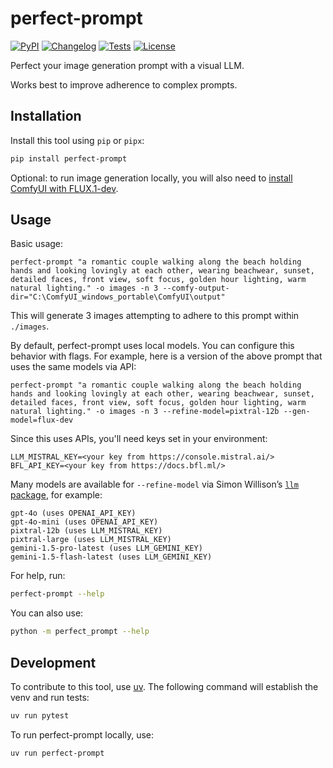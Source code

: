 # perfect-prompt

[![PyPI](https://img.shields.io/pypi/v/perfect-prompt.svg)](https://pypi.org/project/perfect-prompt/)
[![Changelog](https://img.shields.io/github/v/release/wolfmanstout/perfect-prompt?include_prereleases&label=changelog)](https://github.com/wolfmanstout/perfect-prompt/releases)
[![Tests](https://github.com/wolfmanstout/perfect-prompt/actions/workflows/test.yml/badge.svg)](https://github.com/wolfmanstout/perfect-prompt/actions/workflows/test.yml)
[![License](https://img.shields.io/badge/license-Apache%202.0-blue.svg)](https://github.com/wolfmanstout/perfect-prompt/blob/master/LICENSE)

Perfect your image generation prompt with a visual LLM.

Works best to improve adherence to complex prompts.

## Installation

Install this tool using `pip` or `pipx`:

```bash
pip install perfect-prompt
```

Optional: to run image generation locally, you will also need to
[install ComfyUI with FLUX.1-dev](https://stable-diffusion-art.com/flux-comfyui/#Flux_regular_full_model).

## Usage

Basic usage:

```
perfect-prompt "a romantic couple walking along the beach holding hands and looking lovingly at each other, wearing beachwear, sunset, detailed faces, front view, soft focus, golden hour lighting, warm natural lighting." -o images -n 3 --comfy-output-dir="C:\ComfyUI_windows_portable\ComfyUI\output"
```

This will generate 3 images attempting to adhere to this prompt within `./images`.

By default, perfect-prompt uses local models. You can configure this behavior with flags. For example, here is a version of the above prompt that uses the same models via API:

```
perfect-prompt "a romantic couple walking along the beach holding hands and looking lovingly at each other, wearing beachwear, sunset, detailed faces, front view, soft focus, golden hour lighting, warm natural lighting." -o images -n 3 --refine-model=pixtral-12b --gen-model=flux-dev
```

Since this uses APIs, you'll need keys set in your environment:

```
LLM_MISTRAL_KEY=<your key from https://console.mistral.ai/>
BFL_API_KEY=<your key from https://docs.bfl.ml/>
```

Many models are available for `--refine-model` via Simon Willison’s [`llm` package](https://github.com/simonw/llm), for example:
```
gpt-4o (uses OPENAI_API_KEY)
gpt-4o-mini (uses OPENAI_API_KEY)
pixtral-12b (uses LLM_MISTRAL_KEY)
pixtral-large (uses LLM_MISTRAL_KEY)
gemini-1.5-pro-latest (uses LLM_GEMINI_KEY)
gemini-1.5-flash-latest (uses LLM_GEMINI_KEY)
```

For help, run:

```bash
perfect-prompt --help
```

You can also use:

```bash
python -m perfect_prompt --help
```

## Development

To contribute to this tool, use [uv](https://docs.astral.sh/uv/). The following
command will establish the venv and run tests:

```bash
uv run pytest
```

To run perfect-prompt locally, use:

```bash
uv run perfect-prompt
```
